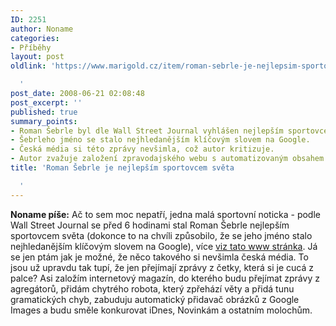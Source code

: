 ```yaml
---
ID: 2251
author: Noname
categories:
- Příběhy
layout: post
oldlink: 'https://www.marigold.cz/item/roman-sebrle-je-nejlepsim-sportovcem-sveta

  '
post_date: 2008-06-21 02:08:48
post_excerpt: ''
published: true
summary_points:
- Roman Šebrle byl dle Wall Street Journal vyhlášen nejlepším sportovcem světa.
- Šebrleho jméno se stalo nejhledanějším klíčovým slovem na Google.
- Česká média si této zprávy nevšimla, což autor kritizuje.
- Autor zvažuje založení zpravodajského webu s automatizovaným obsahem.
title: 'Roman Šebrle je nejlepším sportovcem světa

  '
---
```


<strong>Noname píše:</strong> Ač to sem moc nepatří, jedna malá sportovní noticka - podle Wall Street Journal se před 6 hodinami stal Roman Šebrle nejlepším sportovcem světa (dokonce to na chvíli způsobilo, že se jeho jméno stalo nejhledanějším klíčovým slovem na Google), více <a href="http://internet.blog.lupa.cz/roman-sebrle-nejhledanejsi-kw-na-google">viz tato www stránka</a>. Já se jen ptám jak je možné, že něco takového si nevšimla česká média. To jsou už upravdu tak tupí, že jen přejímají zprávy z četky, která si je cucá z palce? Asi založím internetový magazín, do kterého budu přejímat zprávy z agregátorů, přidám chytrého robota, který zpřehází věty a přidá tunu gramatických chyb, zabuduju automatický přidavač obrázků z Google Images a budu směle konkurovat iDnes, Novinkám a ostatním molochům.